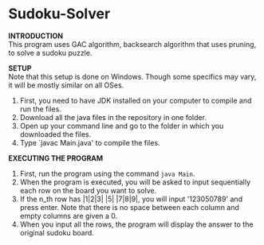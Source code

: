 # Sudoku-Solver
**INTRODUCTION**\
This program uses GAC algorithm, backsearch algorithm that uses pruning, to solve a sudoku puzzle.

**SETUP**\
Note that this setup is done on Windows. Though some specifics may vary, it will be mostly similar on all OSes.
1. First, you need to have JDK installed on your computer to compile and run the files.
2. Download all the java files in the repository in one folder. 
3. Open up your command line and go to the folder in which you downloaded the files.
4. Type `javac Main.java' to compile the files.

**EXECUTING THE PROGRAM**
1. First, run the program using the command `java Main`.
2. When the program is executed, you will be asked to input sequentially each row on the board you want to solve.
3. If the n_th row has |1|2|3| |5| |7|8|9|, you will input '123050789' and press enter. Note that there is no space between each column and empty columns are given a 0.
4. When you input all the rows, the program will display the answer to the original sudoku board.



